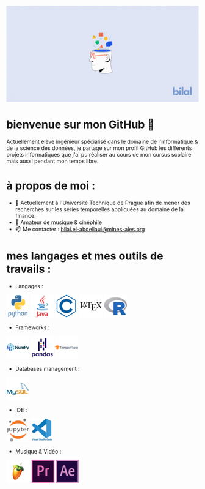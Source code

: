 ![](https://github.com/bil-ela/bil-ela/blob/main/Bilal.gif)

# bienvenue sur mon GitHub 📍

Actuellement élève ingénieur spécialisé dans le domaine de l'informatique & de la science des données, je partage sur mon profil GitHub les différents projets informatiques que j'ai pu réaliser au cours de mon cursus scolaire mais aussi pendant mon temps libre.

 
 

# à propos de moi :

- 🔭 Actuellement à l'Université Technique de Prague afin de mener des recherches sur les séries temporelles appliquées au domaine de la finance. 
- 🎵 Amateur de musique & cinéphile
- 📫 Me contacter : bilal.el-abdellaui@mines-ales.org 

 
 

# mes langages et mes outils de travails :
* Langages :
 
<img src = 'https://github.com/bil-ela/bil-ela/blob/main/python-original-wordmark.svg' alt ='Python' height='60'> <img src = 'https://github.com/bil-ela/bil-ela/blob/main/java-original-wordmark.svg' alt = 'Java' height='60'> <img src = 'https://github.com/bil-ela/bil-ela/blob/main/c-line.svg' alt = 'C' height='60'> <img src = 'https://github.com/bil-ela/bil-ela/blob/main/latex-original.svg' alt = 'Latex' height='60'> <img src = 'https://github.com/bil-ela/bil-ela/blob/main/r-original.svg' alt = 'R' height='60'>

 
* Frameworks :
 
<img src = 'https://github.com/bil-ela/bil-ela/blob/main/numpy-original-wordmark.svg' alt = 'Numpy' height='60'> <img src = 'https://github.com/bil-ela/bil-ela/blob/main/pandas-original-wordmark.svg' alt = 'Pandas' height='60'> <img src = 'https://github.com/bil-ela/bil-ela/blob/main/tensorflow-original-wordmark.svg' alt = 'Tensorflow' height='60'>

 
* Databases management :

<img src = 'https://github.com/bil-ela/bil-ela/blob/main/mysql-original-wordmark.svg' alt = 'MySQL' height='60'>

 
* IDE :
 
<img src = 'https://github.com/bil-ela/bil-ela/blob/main/jupyter-original-wordmark.svg' alt = 'Jupyter' height='60'> <img src = 'https://github.com/bil-ela/bil-ela/blob/main/vscode-original-wordmark.svg' alt = 'Visual Studio' height='60'>

 
* Musique & Vidéo :
 
 <img src = 'https://github.com/bil-ela/bil-ela/blob/main/fl-studio.png' alt = 'FL Studio' height='60'> <img src = 'https://github.com/bil-ela/bil-ela/blob/main/premierepro-original.svg' alt = 'Premiere Pro' height='60'> <img src = 'https://github.com/bil-ela/bil-ela/blob/main/aftereffects-original.svg' alt = 'After Effect' height='60'>


